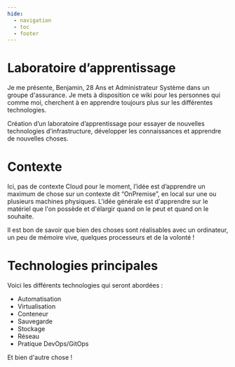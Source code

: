 ```yaml
---
hide:
  - navigation
  - toc
  - footer
---
```


# Laboratoire d’apprentissage

Je me présente, Benjamin, 28 Ans et Administrateur Système dans un groupe d'assurance. Je mets à disposition ce wiki pour les personnes qui comme moi, cherchent à en apprendre toujours plus sur les différentes technologies.

Création d’un laboratoire d’apprentissage pour essayer de nouvelles technologies d’infrastructure, développer les connaissances et apprendre de nouvelles choses.

# Contexte

Ici, pas de contexte Cloud pour le moment, l’idée est d’apprendre un maximum de chose sur un contexte dit “OnPremise”, en local sur une ou plusieurs machines physiques. L'idée générale est d'apprendre sur le matériel que l'on possède et d'élargir quand on le peut et quand on le souhaite.

Il est bon de savoir que bien des choses sont réalisables avec un ordinateur, un peu de mémoire vive, quelques processeurs et de la volonté !


# Technologies principales

Voici les différents technologies qui seront abordées :

- Automatisation
- Virtualisation
- Conteneur
- Sauvegarde
- Stockage
- Réseau
- Pratique DevOps/GitOps

Et bien d'autre chose !